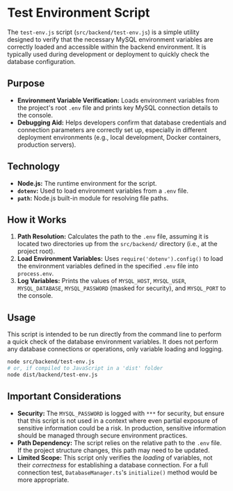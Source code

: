 # Test Environment Script

The `test-env.js` script (`src/backend/test-env.js`) is a simple utility designed to verify that the necessary MySQL environment variables are correctly loaded and accessible within the backend environment. It is typically used during development or deployment to quickly check the database configuration.

## Purpose

- **Environment Variable Verification:** Loads environment variables from the project's root `.env` file and prints key MySQL connection details to the console.
- **Debugging Aid:** Helps developers confirm that database credentials and connection parameters are correctly set up, especially in different deployment environments (e.g., local development, Docker containers, production servers).

## Technology

- **Node.js:** The runtime environment for the script.
- **`dotenv`:** Used to load environment variables from a `.env` file.
- **`path`:** Node.js built-in module for resolving file paths.

## How it Works

1. **Path Resolution:** Calculates the path to the `.env` file, assuming it is located two directories up from the `src/backend/` directory (i.e., at the project root).
2. **Load Environment Variables:** Uses `require('dotenv').config()` to load the environment variables defined in the specified `.env` file into `process.env`.
3. **Log Variables:** Prints the values of `MYSQL_HOST`, `MYSQL_USER`, `MYSQL_DATABASE`, `MYSQL_PASSWORD` (masked for security), and `MYSQL_PORT` to the console.

## Usage

This script is intended to be run directly from the command line to perform a quick check of the database environment variables. It does not perform any database connections or operations, only variable loading and logging.

```bash
node src/backend/test-env.js
# or, if compiled to JavaScript in a 'dist' folder
node dist/backend/test-env.js
```

## Important Considerations

- **Security:** The `MYSQL_PASSWORD` is logged with `***` for security, but ensure that this script is not used in a context where even partial exposure of sensitive information could be a risk. In production, sensitive information should be managed through secure environment practices.
- **Path Dependency:** The script relies on the relative path to the `.env` file. If the project structure changes, this path may need to be updated.
- **Limited Scope:** This script only verifies the *loading* of variables, not their *correctness* for establishing a database connection. For a full connection test, `DatabaseManager.ts`'s `initialize()` method would be more appropriate.
